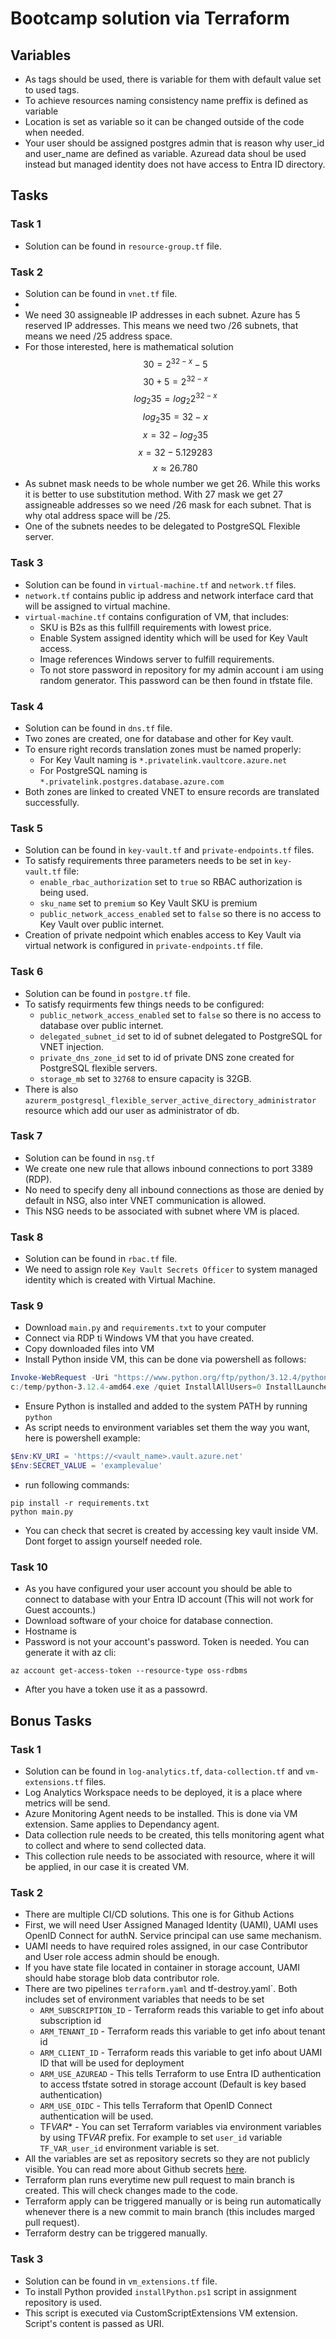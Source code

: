# Bootcamp solution via Terraform

## Variables

- As tags should be used, there is variable for them with default value set to used tags.
- To achieve resources naming consistency name preffix is defined as variable
- Location is set as variable so it can be changed outside of the code when needed.
- Your user should be assigned postgres admin that is reason why user_id and user_name are defined as variable. Azuread data shoul be used instead but managed identity does not have access to Entra ID directory.

## Tasks

### Task 1

- Solution can be found in `resource-group.tf` file.

### Task 2

- Solution can be found in `vnet.tf` file.
-
- We need 30 assigneable IP addresses in each subnet. Azure has 5 reserved IP addresses. This means we need two /26 subnets, that means we need /25 address space.
- For those interested, here is mathematical solution
  $$30 = 2^{32-x}-5$$
  $$30 + 5 = 2^{32-x}$$
  $${log_2 35} = {log_2 2^{32-x}}$$
  $${log_2 35} = 32 - x$$
  $$x = 32 - {log_2 35}$$
  $$x = 32 - 5.129283$$
  $$x ≈ 26.780$$
- As subnet mask needs to be whole number we get 26. While this works it is better to use substitution method. With 27 mask we get 27 assigneable addresses so we need /26 mask for each subnet. That is why otal address space will be /25.
- One of the subnets needes to be delegated to PostgreSQL Flexible server.

### Task 3

- Solution can be found in `virtual-machine.tf` and `network.tf` files.
- `network.tf` contains public ip address and network interface card that will be assigned to virtual machine.
- `virtual-machine.tf` contains configuration of VM, that includes:
  - SKU is B2s as this fullfill requirements with lowest price.
  - Enable System assigned identity which will be used for Key Vault access.
  - Image references Windows server to fulfill requirements.
  - To not store password in repository for my admin account i am using random generator. This password can be then found in tfstate file.

### Task 4

- Solution can be found in `dns.tf` file.
- Two zones are created, one for database and other for Key vault.
- To ensure right records translation zones must be named properly:
  - For Key Vault naming is `*.privatelink.vaultcore.azure.net`
  - For PostgreSQL naming is `*.privatelink.postgres.database.azure.com`
- Both zones are linked to created VNET to ensure records are translated successfully.

### Task 5

- Solution can be found in `key-vault.tf` and `private-endpoints.tf` files.
- To satisfy requirements three parameters needs to be set in `key-vault.tf` file:
  - `enable_rbac_authorization` set to `true` so RBAC authorization is being used.
  - `sku_name` set to `premium` so Key Vault SKU is premium
  - `public_network_access_enabled` set to `false` so there is no access to Key Vault over public internet.
- Creation of private nedpoint which enables access to Key Vault via virtual network is configured in `private-endpoints.tf` file.

### Task 6

- Solution can be found in `postgre.tf` file.
- To satisfy requirments few things needs to be configured:
  - `public_network_access_enabled` set to `false` so there is no access to database over public internet.
  - `delegated_subnet_id` set to id of subnet delegated to PostgreSQL for VNET injection.
  - `private_dns_zone_id` set to id of private DNS zone created for PostgreSQL flexible servers.
  - `storage_mb` set to `32768` to ensure capacity is 32GB.
- There is also `azurerm_postgresql_flexible_server_active_directory_administrator` resource which add our user as administrator of db.

### Task 7

- Solution can be found in `nsg.tf`
- We create one new rule that allows inbound connections to port 3389 (RDP).
- No need to specify deny all inbound connections as those are denied by default in NSG, also inter VNET communication is allowed.
- This NSG needs to be associated with subnet where VM is placed.

### Task 8

- Solution can be found in `rbac.tf` file.
- We need to assign role `Key Vault Secrets Officer` to system managed identity which is created with Virtual Machine.

### Task 9

- Download `main.py` and `requirements.txt` to your computer
- Connect via RDP ti Windows VM that you have created.
- Copy downloaded files into VM
- Install Python inside VM, this can be done via powershell as follows:

```powershell
Invoke-WebRequest -Uri "https://www.python.org/ftp/python/3.12.4/python-3.12.4-amd64.exe" -OutFile "c:/temp/python-3.12.4-amd64.exe"
c:/temp/python-3.12.4-amd64.exe /quiet InstallAllUsers=0 InstallLauncherAllUsers=0 PrependPath=1 Include_test=0
```

- Ensure Python is installed and added to the system PATH by running `python`
- As script needs to environment variables set them the way you want, here is powershell example:

```powershell
$Env:KV_URI = 'https://<vault_name>.vault.azure.net'
$Env:SECRET_VALUE = 'examplevalue'
```

- run following commands:

```
pip install -r requirements.txt
python main.py
```

- You can check that secret is created by accessing key vault inside VM. Dont forget to assign yourself needed role.

### Task 10

- As you have configured your user account you should be able to connect to database with your Entra ID account (This will not work for Guest accounts.)
- Download software of your choice for database connection.
- Hostname is
- Password is not your account's password. Token is needed. You can generate it with az cli:

```
az account get-access-token --resource-type oss-rdbms

```

- After you have a token use it as a passowrd.

## Bonus Tasks

### Task 1

- Solution can be found in `log-analytics.tf`, `data-collection.tf` and `vm-extensions.tf` files.
- Log Analytics Workspace needs to be deployed, it is a place where metrics will be send.
- Azure Monitoring Agent needs to be installed. This is done via VM extension. Same applies to Dependancy agent.
- Data collection rule needs to be created, this tells monitoring agent what to collect and where to send collected data.
- This collection rule needs to be associated with resource, where it will be applied, in our case it is created VM.

### Task 2

- There are multiple CI/CD solutions. This one is for Github Actions
- First, we will need User Assigned Managed Identity (UAMI), UAMI uses OpenID Connect for authN. Service principal can use same mechanism.
- UAMI needs to have required roles assigned, in our case Contributor and User role access admin should be enough.
- If you have state file located in container in storage account, UAMI should habe storage blob data contributor role.
- There are two pipelines `terraform.yaml` and tf-destroy.yaml`. Both includes set of environment variables that needs to be set
  - `ARM_SUBSCRIPTION_ID` - Terraform reads this variable to get info about subscription id
  - `ARM_TENANT_ID` - Terraform reads this variable to get info about tenant id
  - `ARM_CLIENT_ID` - Terraform reads this variable to get info about UAMI ID that will be used for deployment
  - `ARM_USE_AZUREAD` - This tells Terraform to use Entra ID authentication to access tfstate sotred in storage account (Default is key based authentication)
  - `ARM_USE_OIDC` - This tells Terraform that OpenID Connect authentication will be used.
  - TF*VAR*\* - You can set Terraform variables via environment variables by using TF*VAR* prefix. For example to set `user_id` variable `TF_VAR_user_id` environment variable is set.
- All the variables are set as repository secrets so they are not publicly visible. You can read more about Github secrets [here](https://docs.github.com/en/actions/security-guides/using-secrets-in-github-actions).
- Terraform plan runs everytime new pull request to main branch is created. This will check changes made to the code.
- Terraform apply can be triggered manually or is being run automatically whenever there is a new commit to main branch (this includes marged pull request).
- Terraform destry can be triggered manually.

### Task 3

- Solution can be found in `vm_extensions.tf` file.
- To install Python provided `installPython.ps1` script in assignment repository is used.
- This script is executed via CustomScriptExtensions VM extension. Script's content is passed as URI.
